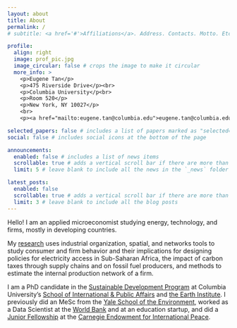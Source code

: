 ```yaml
---
layout: about
title: About
permalink: /
# subtitle: <a href='#'>Affiliations</a>. Address. Contacts. Motto. Etc.

profile:
  align: right
  image: prof_pic.jpg
  image_circular: false # crops the image to make it circular
  more_info: >
    <p>Eugene Tan</p>
    <p>475 Riverside Drive</p><br>
    <p>Columbia University</p<br>
    <p>Room 520</p>
    <p>New York, NY 10027</p>
    <br>
    <p><a href="mailto:eugene.tan@columbia.edu">eugene.tan@columbia.edu</a></p>

selected_papers: false # includes a list of papers marked as "selected={true}"
social: false # includes social icons at the bottom of the page

announcements:
  enabled: false # includes a list of news items
  scrollable: true # adds a vertical scroll bar if there are more than 3 news items
  limit: 5 # leave blank to include all the news in the `_news` folder

latest_posts:
  enabled: false
  scrollable: true # adds a vertical scroll bar if there are more than 3 new posts items
  limit: 3 # leave blank to include all the blog posts
---
```


Hello! I am an applied microeconomist studying energy, technology, and firms, mostly in developing countries.

My [research](https://taneugene.github.io/research/) uses industrial organization, spatial, and networks tools to study consumer and firm behavior and their implications for designing policies for electricity access in Sub-Saharan Africa, the impact of carbon taxes through supply chains and on fossil fuel producers, and methods to estimate the internal production network of a firm.

I am a PhD candidate in the [Sustainable Development Program](https://www.sipa.columbia.edu/sipa-education/phd-sustainable-development) at Columbia University’s [School of International & Public Affairs](https://www.sipa.columbia.edu/) and [the Earth Institute](https://earth.columbia.edu/). I previously did an MeSc from the [Yale School of the Environment](https://environment.yale.edu/), worked as a Data Scientist at the [World Bank](https://www.gfdrr.org/en) and at an education startup, and did a [Junior Fellowship](https://carnegieendowment.org/james-c-gaither-junior-fellows-program) at the [Carnegie Endowment for International Peace](https://carnegieendowment.org/?lang=en).
